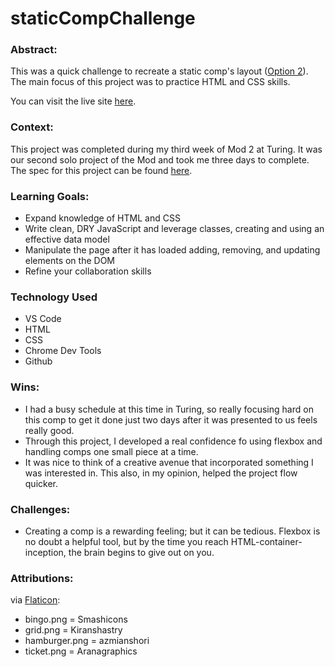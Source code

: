 # staticCompChallenge

### Abstract:
This was a quick challenge to recreate a static comp's layout ([Option 2](https://frontend.turing.edu/projects/M2-static-comp-challenge.html)). The main focus of this project was to practice HTML and CSS skills.

You can visit the live site [here](https://evansswanson.github.io/staticCompChallenge/).

### Context:
This project was completed during my third week of Mod 2 at Turing. It was our second solo project of the Mod and took me three days to complete. The spec for this project can be found [here](https://frontend.turing.edu/projects/M2-static-comp-challenge.html).

### Learning Goals:
- Expand knowledge of HTML and CSS
- Write clean, DRY JavaScript and leverage classes, creating and using an effective data model
- Manipulate the page after it has loaded adding, removing, and updating elements on the DOM
- Refine your collaboration skills

### Technology Used
- VS Code
- HTML
- CSS
- Chrome Dev Tools
- Github

### Wins:
- I had a busy schedule at this time in Turing, so really focusing hard on this comp to get it done just two days after it was presented to us feels really good.
- Through this project, I developed a real confidence fo using flexbox and handling comps one small piece at a time.
- It was nice to think of a creative avenue that incorporated something I was interested in. This also, in my opinion, helped the project flow quicker.

### Challenges:
- Creating a comp is a rewarding feeling; but it can be tedious. Flexbox is no doubt a helpful tool, but by the time you reach HTML-container-inception, the brain begins to give out on you.

### Attributions:
via [Flaticon](https://www.flaticon.com/):

- bingo.png = Smashicons
- grid.png = Kiranshastry
- hamburger.png = azmianshori
- ticket.png = Aranagraphics
